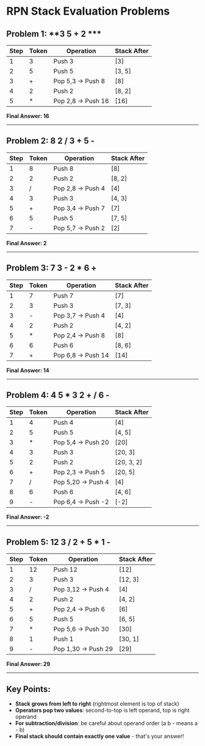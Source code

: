 # RPN Stack Evaluation Problems

## Problem 1: **3 5 + 2 ***

| Step | Token | Operation | Stack After |
|------|-------|-----------|-------------|
| 1    | 3     | Push 3    | [3]         |
| 2    | 5     | Push 5    | [3, 5]      |
| 3    | +     | Pop 5,3 → Push 8 | [8] |
| 4    | 2     | Push 2    | [8, 2]      |
| 5    | *     | Pop 2,8 → Push 16 | [16] |

**Final Answer: 16**

---

## Problem 2: **8 2 / 3 + 5 -**

| Step | Token | Operation | Stack After |
|------|-------|-----------|-------------|
| 1    | 8     | Push 8    | [8]         |
| 2    | 2     | Push 2    | [8, 2]      |
| 3    | /     | Pop 2,8 → Push 4 | [4] |
| 4    | 3     | Push 3    | [4, 3]      |
| 5    | +     | Pop 3,4 → Push 7 | [7] |
| 6    | 5     | Push 5    | [7, 5]      |
| 7    | -     | Pop 5,7 → Push 2 | [2] |

**Final Answer: 2**

---

## Problem 3: **7 3 - 2 * 6 +**

| Step | Token | Operation | Stack After |
|------|-------|-----------|-------------|
| 1    | 7     | Push 7    | [7]         |
| 2    | 3     | Push 3    | [7, 3]      |
| 3    | -     | Pop 3,7 → Push 4 | [4] |
| 4    | 2     | Push 2    | [4, 2]      |
| 5    | *     | Pop 2,4 → Push 8 | [8] |
| 6    | 6     | Push 6    | [8, 6]      |
| 7    | +     | Pop 6,8 → Push 14 | [14] |

**Final Answer: 14**

---

## Problem 4: **4 5 * 3 2 + / 6 -**

| Step | Token | Operation | Stack After |
|------|-------|-----------|-------------|
| 1    | 4     | Push 4    | [4]         |
| 2    | 5     | Push 5    | [4, 5]      |
| 3    | *     | Pop 5,4 → Push 20 | [20] |
| 4    | 3     | Push 3    | [20, 3]     |
| 5    | 2     | Push 2    | [20, 3, 2]  |
| 6    | +     | Pop 2,3 → Push 5 | [20, 5] |
| 7    | /     | Pop 5,20 → Push 4 | [4] |
| 8    | 6     | Push 6    | [4, 6]      |
| 9    | -     | Pop 6,4 → Push -2 | [-2] |

**Final Answer: -2**

---

## Problem 5: **12 3 / 2 + 5 * 1 -**

| Step | Token | Operation | Stack After |
|------|-------|-----------|-------------|
| 1    | 12    | Push 12   | [12]        |
| 2    | 3     | Push 3    | [12, 3]     |
| 3    | /     | Pop 3,12 → Push 4 | [4] |
| 4    | 2     | Push 2    | [4, 2]      |
| 5    | +     | Pop 2,4 → Push 6 | [6] |
| 6    | 5     | Push 5    | [6, 5]      |
| 7    | *     | Pop 5,6 → Push 30 | [30] |
| 8    | 1     | Push 1    | [30, 1]     |
| 9    | -     | Pop 1,30 → Push 29 | [29] |

**Final Answer: 29**

---

## Key Points:
- **Stack grows from left to right** (rightmost element is top of stack)
- **Operators pop two values**: second-to-top is left operand, top is right operand
- **For subtraction/division**: be careful about operand order (a b - means a - b)
- **Final stack should contain exactly one value** - that's your answer!